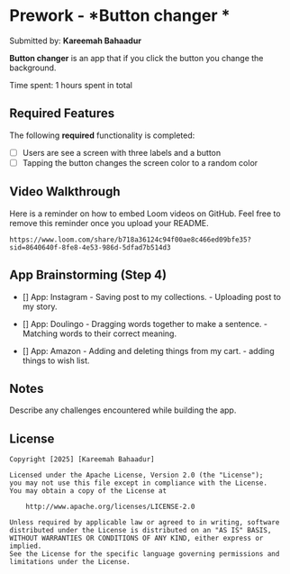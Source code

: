# Prework - *Button changer *

Submitted by: **Kareemah Bahaadur**

**Button changer** is an app that if you click the button you change the background. 

Time spent: 1 hours spent in total

## Required Features

The following **required** functionality is completed:

- [ ] Users are see a screen with three labels and a button
- [ ] Tapping the button changes the screen color to a random color
 
## Video Walkthrough

Here is a reminder on how to embed Loom videos on GitHub. Feel free to remove this reminder once you upload your README. 

    https://www.loom.com/share/b718a36124c94f00ae8c466ed09bfe35?sid=8640640f-8fe8-4e53-986d-5dfad7b514d3
## App Brainstorming (Step 4)
- [] App: Instagram 
        - Saving post to my collections.
        - Uploading post to my story.
- [] App: Doulingo
        - Dragging words together to make a sentence.
        - Matching words to their correct meaning.
        
- [] App: Amazon 
        - Adding and deleting things from my cart.
        - adding things to wish list. 

## Notes

Describe any challenges encountered while building the app.

## License

    Copyright [2025] [Kareemah Bahaadur]

    Licensed under the Apache License, Version 2.0 (the "License");
    you may not use this file except in compliance with the License.
    You may obtain a copy of the License at

        http://www.apache.org/licenses/LICENSE-2.0

    Unless required by applicable law or agreed to in writing, software
    distributed under the License is distributed on an "AS IS" BASIS,
    WITHOUT WARRANTIES OR CONDITIONS OF ANY KIND, either express or implied.
    See the License for the specific language governing permissions and
    limitations under the License.
